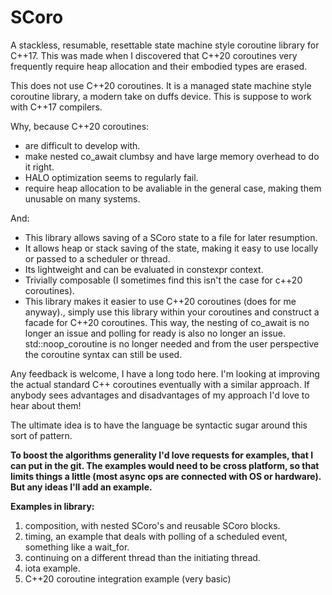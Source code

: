 # SCoro

A stackless, resumable, resettable state machine style coroutine library for C++17.
This was made when I discovered that C++20 coroutines very frequently require heap allocation and their embodied types are erased.

This does not use C++20 coroutines. It is a managed state machine style coroutine library, a modern take on duffs device. This is suppose to work with C++17 compilers.

Why, because C++20 coroutines:

* are difficult to develop with.
* make nested co_await clumbsy and have large memory overhead to do it right.
* HALO optimization seems to regularly fail.
* require heap allocation to be avaliable in the general case, making them unusable on many systems.

And:

* This library allows saving of a SCoro state to a file for later resumption.
* It allows heap or stack saving of the state, making it easy to use locally or passed to a scheduler or thread.
* Its lightweight and can be evaluated in constexpr context.
* Trivially composable (I sometimes find this isn't the case for c++20 coroutines).
* This library makes it easier to use C++20 coroutines (does for me anyway)., simply use this library within your coroutines and construct a facade for C++20 coroutines. This way, the nesting of co_await is no longer an issue and polling for ready is also no longer an issue. std::noop_coroutine is no longer needed and from the user perspective the coroutine syntax can still be used.

Any feedback is welcome, I have a long todo here. I'm looking at improving the actual standard C++ coroutines eventually with a similar approach. If anybody sees advantages and disadvantages of my approach I'd love to hear about them!

The ultimate idea is to have the language be syntactic sugar around this sort of pattern.

**To boost the algorithms generality I'd love requests for examples, that I can put in the git. The examples would need to be cross platform, so that limits things a little (most async ops are connected with OS or hardware). But any ideas I'll add an example.**

**Examples in library:**

1. composition, with nested SCoro's and reusable SCoro blocks.
2. timing, an example that deals with polling of a scheduled event, something like a wait\_for.
3. continuing on a different thread than the initiating thread.
4. iota example.
5. C++20 coroutine integration example (very basic)
